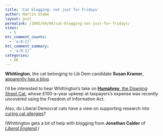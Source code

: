 ```yaml
---
title: 'Cat blogging: not just for Fridays'
author: Martin Stabe
layout: post
permalink: /2005/04/04/cat-blogging-not-just-for-fridays/
views:
  - 5
btc_comment_counts:
  - 'a:0:{}'
btc_comment_summary:
  - 'a:0:{}'
categories:
  - UK
---
```

**Whittington**, the cat belonging to Lib Dem candidate **Susan Kramer**, [apparently has a blog][1]. 

I&rsquo;d be interested to hear Whittington&rsquo;s take on [**Humphrey**, the Downing Street Cat][2], whose &pound;100-a-year upkeep at taxpayers&rsquo;s expense was recently uncovered using the Freedom of Information Act. 

Also, do Liberal Democrat cats have a view on supporting research into [curing cat allergies][3]?

(Whittington gets a bit of help with blogging from **Jonathan Calder** of *[Liberal England][4].)*

 [1]: http://libdemcat.blogspot.com/
 [2]: http://www.telegraph.co.uk/news/main.jhtml?xml=/news/2005/03/14/ndoss14.xml&sSheet=/news/2005/03/14/ixnewstop.html
 [3]: http://education.guardian.co.uk/higher/sciences/story/0,12243,1446696,00.html
 [4]: http://liberalengland.blogspot.com/
